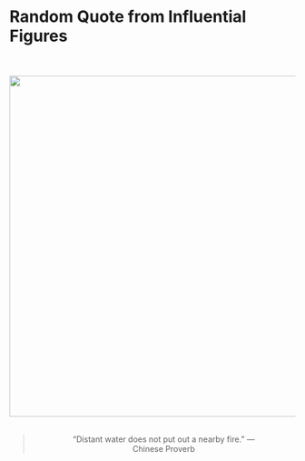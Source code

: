 # Random Quote from Influential Figures

<div align="center">
  <br>
  <br>
  <a href="https://en.wikipedia.org/wiki/Wikiquote:Chinese_proverbs" title="Chinese proverbs - Wikiquote"><img src="https://upload.wikimedia.org/wikipedia/commons/thumb/6/67/China_Jinan_Door_5196943.jpg/800px-China_Jinan_Door_5196943.jpg" width="600px"></a>
  <br>
  <br>
  <blockquote>&ldquo;Distant water does not put out a nearby fire.&rdquo; &mdash; <footer>Chinese Proverb</footer></blockquote>
</div>
  